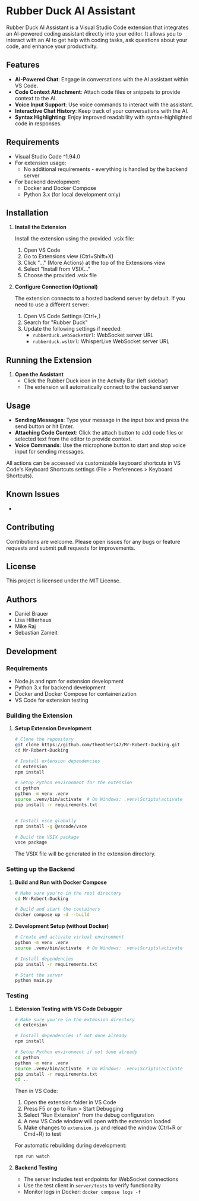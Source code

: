 # Rubber Duck AI Assistant

Rubber Duck AI Assistant is a Visual Studio Code extension that integrates an AI-powered coding assistant directly into your editor. It allows you to interact with an AI to get help with coding tasks, ask questions about your code, and enhance your productivity.

## Features

- **AI-Powered Chat**: Engage in conversations with the AI assistant within VS Code.
- **Code Context Attachment**: Attach code files or snippets to provide context to the AI.
- **Voice Input Support**: Use voice commands to interact with the assistant.
- **Interactive Chat History**: Keep track of your conversations with the AI.
- **Syntax Highlighting**: Enjoy improved readability with syntax-highlighted code in responses.

## Requirements

- Visual Studio Code ^1.94.0
- For extension usage:
  - No additional requirements - everything is handled by the backend server
- For backend development:
  - Docker and Docker Compose
  - Python 3.x (for local development only)

## Installation

1. **Install the Extension**

    Install the extension using the provided .vsix file:
    1. Open VS Code
    2. Go to Extensions view (Ctrl+Shift+X)
    3. Click "..." (More Actions) at the top of the Extensions view
    4. Select "Install from VSIX..."
    5. Choose the provided .vsix file

2. **Configure Connection (Optional)**

    The extension connects to a hosted backend server by default. If you need to use a different server:
    1. Open VS Code Settings (Ctrl+,)
    2. Search for "Rubber Duck"
    3. Update the following settings if needed:
       - `rubberduck.webSocketUrl`: WebSocket server URL
       - `rubberduck.wslUrl`: WhisperLive WebSocket server URL

## Running the Extension

1. **Open the Assistant**
    - Click the Rubber Duck icon in the Activity Bar (left sidebar)
    - The extension will automatically connect to the backend server

## Usage

- **Sending Messages**: Type your message in the input box and press the send button or hit Enter.
- **Attaching Code Context**: Click the attach button to add code files or selected text from the editor to provide context.
- **Voice Commands**: Use the microphone button to start and stop voice input for sending messages.

All actions can be accessed via customizable keyboard shortcuts in VS Code's Keyboard Shortcuts settings (File > Preferences > Keyboard Shortcuts).

## Known Issues

-

## Contributing

Contributions are welcome. Please open issues for any bugs or feature requests and submit pull requests for improvements.

## License

This project is licensed under the MIT License.

## Authors

- Daniel Brauer
- Lisa Hilterhaus
- Mike Raj
- Sebastian Zameit

## Development

### Requirements
- Node.js and npm for extension development
- Python 3.x for backend development
- Docker and Docker Compose for containerization
- VS Code for extension testing

### Building the Extension

1. **Setup Extension Development**
    ```bash
    # Clone the repository
    git clone https://github.com/theother147/Mr-Robert-Ducking.git
    cd Mr-Robert-Ducking

    # Install extension dependencies
    cd extension
    npm install

    # Setup Python environment for the extension
    cd python
    python -m venv .venv
    source .venv/bin/activate  # On Windows: .venv\Scripts\activate
    pip install -r requirements.txt
    

    # Install vsce globally
    npm install -g @vscode/vsce

    # Build the VSIX package
    vsce package
    ```
    The VSIX file will be generated in the extension directory.

### Setting up the Backend

1. **Build and Run with Docker Compose**
    ```bash
    # Make sure you're in the root directory
    cd Mr-Robert-Ducking

    # Build and start the containers
    docker compose up -d --build
    ```

2. **Development Setup (without Docker)**
    ```bash
    # Create and activate virtual environment
    python -m venv .venv
    source .venv/bin/activate  # On Windows: .venv\Scripts\activate

    # Install dependencies
    pip install -r requirements.txt

    # Start the server
    python main.py
    ```

### Testing

1. **Extension Testing with VS Code Debugger**
    ```bash
    # Make sure you're in the extension directory
    cd extension
    
    # Install dependencies if not done already
    npm install
    
    # Setup Python environment if not done already
    cd python
    python -m venv .venv
    source .venv/bin/activate  # On Windows: .venv\Scripts\activate
    pip install -r requirements.txt
    cd ..
    ```
    
    Then in VS Code:
    1. Open the extension folder in VS Code
    2. Press F5 or go to Run > Start Debugging
    3. Select "Run Extension" from the debug configuration
    4. A new VS Code window will open with the extension loaded
    5. Make changes to `extension.js` and reload the window (Ctrl+R or Cmd+R) to test
    
    For automatic rebuilding during development:
    ```bash
    npm run watch
    ```

2. **Backend Testing**
    - The server includes test endpoints for WebSocket connections
    - Use the test client in `server/tests` to verify functionality
    - Monitor logs in Docker: `docker compose logs -f`